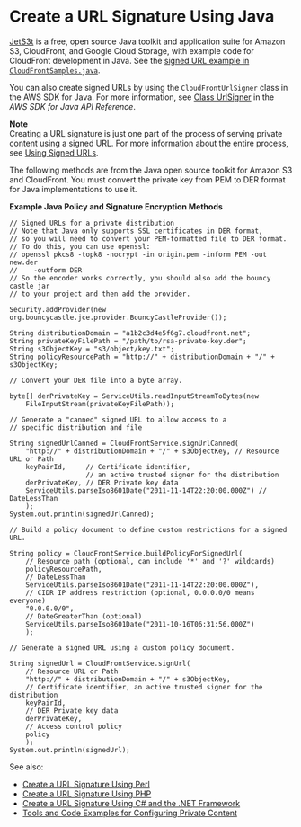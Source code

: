 # Create a URL Signature Using Java<a name="CFPrivateDistJavaDevelopment"></a>

[JetS3t](https://github.com/mondain/jets3t) is a free, open source Java toolkit and application suite for Amazon S3, CloudFront, and Google Cloud Storage, with example code for CloudFront development in Java\. See the [signed URL example in `CloudFrontSamples.java`](https://github.com/mondain/jets3t/blob/master/jets3t/src/main/java/org/jets3t/samples/CloudFrontSamples.java#L216-L255)\.

You can also create signed URLs by using the `CloudFrontUrlSigner` class in the AWS SDK for Java\. For more information, see [Class UrlSigner](https://docs.aws.amazon.com/AWSJavaSDK/latest/javadoc/com/amazonaws/services/cloudfront/CloudFrontUrlSigner.html) in the *AWS SDK for Java API Reference*\.

**Note**  
Creating a URL signature is just one part of the process of serving private content using a signed URL\. For more information about the entire process, see [Using Signed URLs](private-content-signed-urls.md)\.

The following methods are from the Java open source toolkit for Amazon S3 and CloudFront\. You must convert the private key from PEM to DER format for Java implementations to use it\.

**Example Java Policy and Signature Encryption Methods**  <a name="ExampleJavaPolicyAndSignatureEncryptionMethods"></a>

```
// Signed URLs for a private distribution
// Note that Java only supports SSL certificates in DER format, 
// so you will need to convert your PEM-formatted file to DER format. 
// To do this, you can use openssl:
// openssl pkcs8 -topk8 -nocrypt -in origin.pem -inform PEM -out new.der 
//    -outform DER 
// So the encoder works correctly, you should also add the bouncy castle jar
// to your project and then add the provider.

Security.addProvider(new org.bouncycastle.jce.provider.BouncyCastleProvider());

String distributionDomain = "a1b2c3d4e5f6g7.cloudfront.net";
String privateKeyFilePath = "/path/to/rsa-private-key.der";
String s3ObjectKey = "s3/object/key.txt";
String policyResourcePath = "http://" + distributionDomain + "/" + s3ObjectKey;

// Convert your DER file into a byte array.

byte[] derPrivateKey = ServiceUtils.readInputStreamToBytes(new
    FileInputStream(privateKeyFilePath));

// Generate a "canned" signed URL to allow access to a 
// specific distribution and file

String signedUrlCanned = CloudFrontService.signUrlCanned(
    "http://" + distributionDomain + "/" + s3ObjectKey, // Resource URL or Path
    keyPairId,     // Certificate identifier, 
                   // an active trusted signer for the distribution
    derPrivateKey, // DER Private key data
    ServiceUtils.parseIso8601Date("2011-11-14T22:20:00.000Z") // DateLessThan
    );
System.out.println(signedUrlCanned);

// Build a policy document to define custom restrictions for a signed URL.

String policy = CloudFrontService.buildPolicyForSignedUrl(
    // Resource path (optional, can include '*' and '?' wildcards)
    policyResourcePath, 
    // DateLessThan
    ServiceUtils.parseIso8601Date("2011-11-14T22:20:00.000Z"), 
    // CIDR IP address restriction (optional, 0.0.0.0/0 means everyone)
    "0.0.0.0/0", 
    // DateGreaterThan (optional)
    ServiceUtils.parseIso8601Date("2011-10-16T06:31:56.000Z")
    );

// Generate a signed URL using a custom policy document.

String signedUrl = CloudFrontService.signUrl(
    // Resource URL or Path
    "http://" + distributionDomain + "/" + s3ObjectKey, 
    // Certificate identifier, an active trusted signer for the distribution
    keyPairId,     
    // DER Private key data
    derPrivateKey, 
    // Access control policy
    policy 
    );
System.out.println(signedUrl);
```

See also:
+ [Create a URL Signature Using Perl](CreateURLPerl.md)
+ [Create a URL Signature Using PHP](CreateURL_PHP.md)
+ [Create a URL Signature Using C\# and the \.NET Framework](CreateSignatureInCSharp.md)
+ [Tools and Code Examples for Configuring Private Content](Resources.md#resources-distributing-private-content)